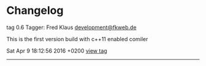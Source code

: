 # Changelog
tag 0.6
Tagger: Fred Klaus <development@fkweb.de>

This is the first version build with c++11 enabled comiler

Sat Apr 9 18:12:56 2016 +0200 
[view tag](https://github.com/raldus/roland/commit/0f6a55a7cd2583c3026b57c94a036062b44d3df1) 

***
